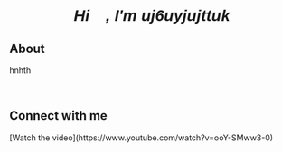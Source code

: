 <font face="Verdana, Geneva, Tahoma, sans-serif">
<h1 align="center"><i>Hi 👋, I'm uj6uyjujttuk</i></h1> 
</font>
<h2>About</h2>
<p>hnhth</p>
<br><h2>Connect with me</h2>
[Watch the video](https://www.youtube.com/watch?v=ooY-SMww3-0)




<br>
